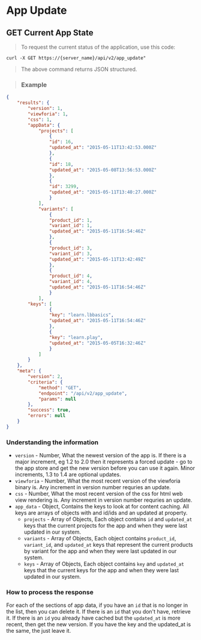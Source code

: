 # App Update

## GET Current App State

> To request the current status of the application, use this code:

```shell
curl -X GET https://{server_name}/api/v2/app_update"
```
> The above command returns JSON structured.

> ### Example

```json
{
	"results": {
		"version": 1,
		"viewforia": 1,
		"css": 1,
		"appData": {
			"projects": [
				{
				"id": 16,
				"updated_at": "2015-05-11T13:42:53.000Z"
				},
				{
				"id": 18,
				"updated_at": "2015-05-08T13:56:53.000Z"
				},
				{
				"id": 3299,
				"updated_at": "2015-05-11T13:40:27.000Z"
				}
			],
			"variants": [
				{
				"product_id": 1,
				"variant_id": 1,
				"updated_at": "2015-05-11T16:54:46Z"
				},
				{
				"product_id": 3,
				"variant_id": 3,
				"updated_at": "2015-05-11T13:42:49Z"
				},
				{
				"product_id": 4,
				"variant_id": 4,
				"updated_at": "2015-05-11T16:54:46Z"
				}
			],
		"keys": [
				{
				"key": "learn.lbbasics",
				"updated_at": "2015-05-11T16:54:46Z"
				},
				{
				"key": "learn.play",
				"updated_at": "2015-05-05T16:32:46Z"
				}
			]
		}
	},
	"meta": {
		"version": 2,
		"criteria": {
			"method": "GET",
			"endpoint": "/api/v2/app_update",
			"params": null
		},
		"success": true,
		"errors": null
	}
}
```


### Understanding the information

* `version` - Number, What the newest version of the app is. If there is a major increment, eg 1.2 to 2.0 then it represents a forced update - go to the app store and get the new version before you can use it again. Minor increments, 1.3 to 1.4 are optional updates.
* `viewforia` - Number, What the most recent version of the viewforia binary is. Any increment in version number requries an update.
* `css` - Number, What the most recent version of the css for html web view rendering is. Any increment in version number requries an update.
* `app_data` - Object, Contains the keys to look at for content caching. All keys are arrays of objects with and id/ids and an updated at property.
	* `projects` - Array of Objects, Each object contains `id` and `updated_at` keys that the current projects for the app and when they were last updated in our system.
	* `variants` - Array of Objects, Each object contains `product_id`, `variant_id`, and `updated_at` keys that represent the current products by variant for the app and when they were last updated in our system.
	* `keys` - Array of Objects, Each object contains `key` and `updated_at` keys that the current keys for the app and when they were last updated in our system.

### How to process the response

For each of the sections of app data, if you have an `id` that is no longer in the list, then you can delete it. If there is an `id` that you don't have, retrieve it. If there is an `id` you already have cached but the `updated_at` is more recent, then get the new version. If you have the key and the updated_at is the same, the just leave it.

